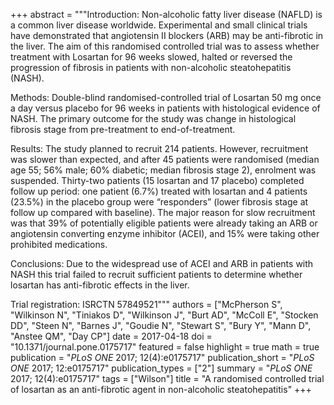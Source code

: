 +++
abstract = """Introduction: Non-alcoholic fatty liver disease (NAFLD) is a common liver disease worldwide. Experimental and small clinical trials have demonstrated that angiotensin II blockers (ARB) may be anti-fibrotic in the liver. The aim of this randomised controlled trial was to assess whether treatment with Losartan for 96 weeks slowed, halted or reversed the progression of fibrosis in patients with non-alcoholic steatohepatitis (NASH).

Methods: Double-blind randomised-controlled trial of Losartan 50 mg once a day versus placebo for 96 weeks in patients with histological evidence of NASH. The primary outcome for the study was change in histological fibrosis stage from pre-treatment to end-of-treatment.

Results: The study planned to recruit 214 patients. However, recruitment was slower than expected, and after 45 patients were randomised (median age 55; 56% male; 60% diabetic; median fibrosis stage 2), enrolment was suspended. Thirty-two patients (15 losartan and 17 placebo) completed follow up period: one patient (6.7%) treated with losartan and 4 patients (23.5%) in the placebo group were “responders” (lower fibrosis stage at follow up compared with baseline). The major reason for slow recruitment was that 39% of potentially eligible patients were already taking an ARB or angiotensin converting enzyme inhibitor (ACEI), and 15% were taking other prohibited medications.

Conclusions: Due to the widespread use of ACEI and ARB in patients with NASH this trial failed to recruit sufficient patients to determine whether losartan has anti-fibrotic effects in the liver.

Trial registration: ISRCTN 57849521"""
authors = ["McPherson S", "Wilkinson N", "Tiniakos D", "Wilkinson J", "Burt AD", "McColl E", "Stocken DD", "Steen N", "Barnes J", "Goudie N", "Stewart S", "Bury Y", "Mann D", "Anstee QM", "Day CP"]
date = 2017-04-18
doi = "10.1371/journal.pone.0175717"
featured = false
highlight = true
math = true
publication = "*PLoS ONE* 2017; 12(4):e0175717"
publication_short = "*PLoS ONE* 2017; 12:e0175717"
publication_types = ["2"]
summary = "*PLoS ONE* 2017; 12(4):e0175717"
tags = ["Wilson"]
title = "A randomised controlled trial of losartan as an anti-fibrotic agent in non-alcoholic steatohepatitis"
+++
